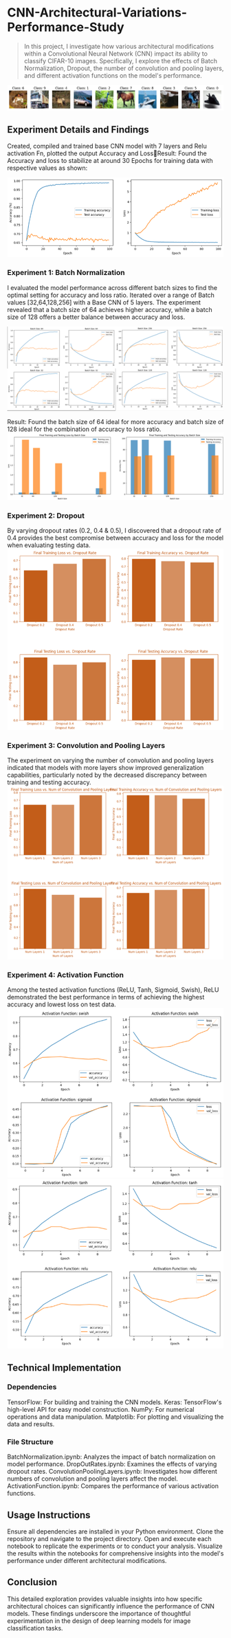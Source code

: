 # CNN-Architectural-Variations-Performance-Study
>In this project, I investigate how various architectural modifications within a Convolutional Neural Network (CNN) impact its ability to classify CIFAR-10 images. Specifically, I explore the effects of Batch Normalization, Dropout, the number of convolution and pooling layers, and different activation functions on the model's performance.

![img.png](img.png)

## Experiment Details and Findings
Created, compiled and trained base CNN model with 7 layers and Relu activation Fn, plotted the output Accuracy and LossResult: Found the Accuracy and loss to stabilize at around 30 Epochs for training data with respective values as shown:

![img_3.png](img_3.png)

### Experiment 1: Batch Normalization

I evaluated the model performance across different batch sizes to find the optimal setting for accuracy and loss ratio. Iterated over a range of Batch values [32,64,128,256] with a Base CNN of 5 layers. The experiment revealed that a batch size of 64 achieves higher accuracy, while a batch size of 128 offers a better balance between accuracy and loss.

![img_6.png](img_6.png)

Result: Found the batch size of 64 ideal for more accuracy and batch size of 128 ideal for the combination of accuracy to loss ratio.
![img_7.png](img_7.png)

### Experiment 2: Dropout
By varying dropout rates (0.2, 0.4 & 0.5), I discovered that a dropout rate of 0.4 provides the best compromise between accuracy and loss for the model when evaluating testing data.
![img_8.png](img_8.png)

### Experiment 3: Convolution and Pooling Layers
The experiment on varying the number of convolution and pooling layers indicated that models with more layers show improved generalization capabilities, particularly noted by the decreased discrepancy between training and testing accuracy.
![img_9.png](img_9.png)

### Experiment 4: Activation Function
Among the tested activation functions (ReLU, Tanh, Sigmoid, Swish), ReLU demonstrated the best performance in terms of achieving the highest accuracy and lowest loss on test data.
![img_11.png](img_11.png)
![img_10.png](img_10.png)

## Technical Implementation

### Dependencies
TensorFlow: For building and training the CNN models.
Keras: TensorFlow's high-level API for easy model construction.
NumPy: For numerical operations and data manipulation.
Matplotlib: For plotting and visualizing the data and results.

### File Structure
BatchNormalization.ipynb: Analyzes the impact of batch normalization on model performance.
DropOutRates.ipynb: Examines the effects of varying dropout rates.
ConvolutionPoolingLayers.ipynb: Investigates how different numbers of convolution and pooling layers affect the model.
ActivationFunction.ipynb: Compares the performance of various activation functions.

## Usage Instructions
Ensure all dependencies are installed in your Python environment.
Clone the repository and navigate to the project directory.
Open and execute each notebook to replicate the experiments or to conduct your analysis.
Visualize the results within the notebooks for comprehensive insights into the model's performance under different architectural modifications.

## Conclusion
This detailed exploration provides valuable insights into how specific architectural choices can significantly influence the performance of CNN models. These findings underscore the importance of thoughtful experimentation in the design of deep learning models for image classification tasks.

